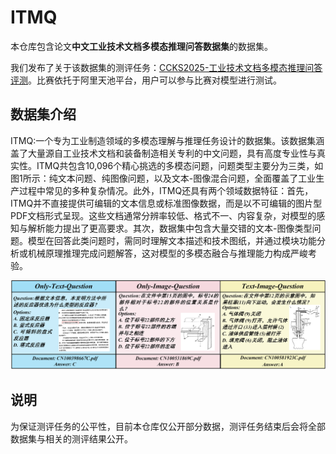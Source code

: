 # ITMQ

本仓库包含论文**中文工业技术文档多模态推理问答数据集**的数据集。

我们发布了关于该数据集的测评任务：[CCKS2025-工业技术文档多模态推理问答评测](https://tianchi.aliyun.com/competition/entrance/532357)。比赛依托于阿里天池平台，用户可以参与比赛对模型进行测试。



## 数据集介绍

ITMQ:一个专为工业制造领域的多模态理解与推理任务设计的数据集。该数据集涵盖了大量源自工业技术文档和装备制造相关专利的中文问题，具有高度专业性与真实性。ITMQ共包含10,096个精心挑选的多模态问题，问题类型主要分为三类，如图1所示：纯文本问题、纯图像问题，以及文本-图像混合问题，全面覆盖了工业生产过程中常见的多种复杂情况。此外，ITMQ还具有两个领域数据特征：首先，ITMQ并不直接提供可编辑的文本信息或标准图像数据，而是以不可编辑的图片型PDF文档形式呈现。这些文档通常分辨率较低、格式不一、内容复杂，对模型的感知与解析能力提出了更高要求。其次，数据集中包含大量交错的文本-图像类型问题。模型在回答此类问题时，需同时理解文本描述和技术图纸，并通过模块功能分析或机械原理推理完成问题解答，这对模型的多模态融合与推理能力构成严峻考验。

![introduction](./assets/intro.png)



## 说明

为保证测评任务的公平性，目前本仓库仅公开部分数据，测评任务结束后会将全部数据集与相关的测评结果公开。
